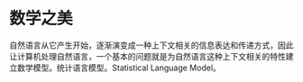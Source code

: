 # 数学之美

自然语言从它产生开始，逐渐演变成一种上下文相关的信息表达和传递方式，因此让计算机处理自然语言，一个基本的问题就是为自然语言这种上下文相关的特性建立数学模型。统计语言模型。Statistical Language Model。

